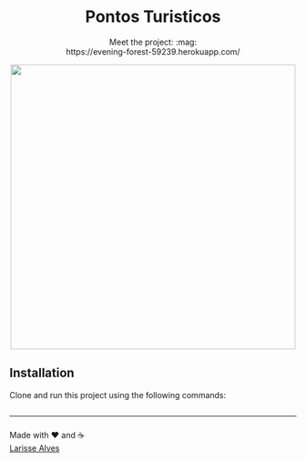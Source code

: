 <h1 align="center"><strong> Pontos Turisticos </strong></h1>
<p align="center">Meet the project: :mag:<br> https://evening-forest-59239.herokuapp.com/ </p>

<div align="center" >
  <img src="https://github.com/larissealves/API-de-Pontos-Turisticos/blob/master/PontosTuristicos.gif" width="500" height="500" /> 
 </div>

## Installation
Clone and run this project using the following commands:
```

```
---

###
Made with :heart: and :coffee:	<br>
<a href="https://www.linkedin.com/in/larissealves/"> Larisse Alves </a>
